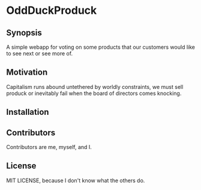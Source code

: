 # OddDuckProduck

## Synopsis

A simple webapp for voting on some products that our customers would like to see next or see more of.

## Motivation

Capitalism runs abound untethered by worldly constraints, we must sell produck or inevitably fail when the board of directors comes knocking.

## Installation

<!-- Insert .pages link, ya maroon! -->

## Contributors

Contributors are me, myself, and I.

## License

MIT LICENSE, because I don't know what the others do.
